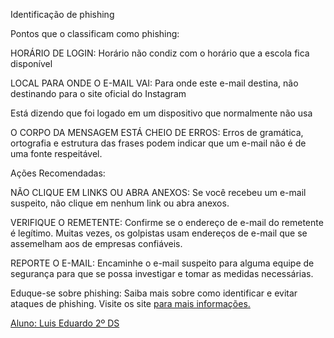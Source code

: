 Identificação de phishing 

Pontos que o classificam como phishing: 

HORÁRIO DE LOGIN: Horário não condiz com o horário que a escola fica disponível 

LOCAL PARA ONDE O E-MAIL VAI: Para onde este e-mail destina, não destinando para o site oficial do Instagram 

Está dizendo que foi logado em um dispositivo que normalmente não usa 

O CORPO DA MENSAGEM ESTÁ CHEIO DE ERROS: Erros de gramática, ortografia e estrutura das frases podem indicar que um e-mail não é de uma fonte respeitável. 

Ações Recomendadas: 

NÃO CLIQUE EM LINKS OU ABRA ANEXOS: Se você recebeu um e-mail 	suspeito, não clique em nenhum link ou abra anexos. 

VERIFIQUE O REMETENTE: Confirme se o endereço de e-mail do remetente é legítimo. Muitas vezes, os golpistas usam endereços de e-mail que se assemelham aos de empresas confiáveis.  	 

REPORTE O E-MAIL: Encaminhe o e-mail suspeito para alguma equipe de segurança para que se possa investigar e tomar as medidas necessárias. 

Eduque-se sobre phishing: Saiba mais sobre como identificar e evitar ataques de phishing. Visite os site <a href="https://www.cloudflare.com/pt-br/learning/email-security/how-to-prevent-phishing/"> para mais informações.

Aluno: Luis Eduardo 2º DS
